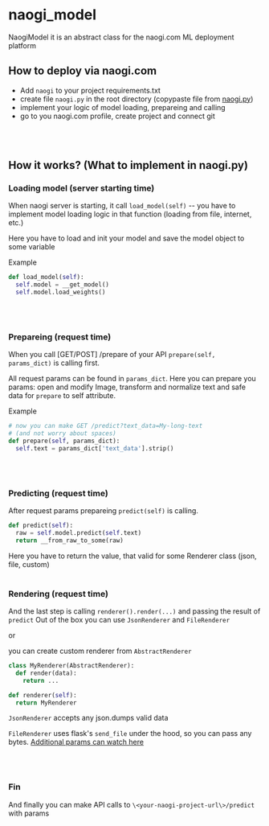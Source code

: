 # naogi_model

NaogiModel it is an abstract class for the naogi.com ML deployment platform

## How to deploy via naogi.com
* Add `naogi` to your project requirements.txt
* create file `naogi.py` in the root directory (copypaste file from [naogi.py](https://github.com/Naogi/naogi_model))
* implement your logic of model loading, prepareing and calling
* go to you naogi.com profile, create project and connect git
<br>
<br>

## How it works? (What to implement in naogi.py)
### Loading model (server starting time)
When naogi server is starting, it call `load_model(self)` -- you have to implement model loading logic in that function (loading from file, internet, etc.)

Here you have to load and init your model and save the model object to some variable

Example
```python
def load_model(self):
  self.model = __get_model()
  self.model.load_weights()
```
<br>
<br>

### Prepareing (request time)
When you call [GET/POST] /prepare of your API `prepare(self, params_dict)` is calling first.

All request params can be found in `params_dict`. Here you can prepare you params: open and modify Image, transform and normalize text and safe data for `prepare` to self attribute.

Example
```python
# now you can make GET /predict?text_data=My-long-text
# (and not worry about spaces)
def prepare(self, params_dict):
  self.text = params_dict['text_data'].strip()
```
<br>
<br>

### Predicting (request time)
After request params prepareing `predict(self)` is calling.

```python
def predict(self):
  raw = self.model.predict(self.text)
  return __from_raw_to_some(raw)
```

Here you have to return the value, that valid for some Renderer class (json, file, custom)
<br>
<br>

### Rendering (request time)
And the last step is calling `renderer().render(...)` and passing the result of `predict`
Out of the box you can use `JsonRenderer` and `FileRenderer`

or

you can create custom renderer from `AbstractRenderer`
```python
class MyRenderer(AbstractRenderer):
  def render(data):
    return ...
```
```python
def renderer(self):
  return MyRenderer
```

`JsonRenderer` accepts any json.dumps valid data

`FileRenderer` uses flask's `send_file` under the hood, so you can pass any bytes. [Additional params can watch here](https://github.com/Naogi/naogi_model/blob/main/src/naogi/__init__.py#L17)

<br>
<br>

### Fin
And finally you can make API calls to `\<your-naogi-project-url\>/predict` with params

